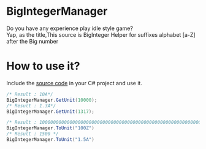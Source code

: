 # BigIntegerManager

 Do you have any experience play idle style game?   
 Yap, as the title,This source is BigInteger Helper for suffixes alphabet [a-Z] after the Big number

# How to use it?
Include the [source code](https://github.com/shlifedev/BIgIntegerManager/blob/main/BigIntegerManager.cs) in your C# project and use it.

```cs 
/* Result : 10A*/
BigIntegerManager.GetUnit(10000);  
/* Result : 1.3A*/
BigIntegerManager.GetUnit(1317);  

/* Result : 100000000000000000000000000000000000000000000000000000000000000000000000000000000000 */
BigIntegerManager.ToUnit("100Z") 
/* Result : 1500 */
BigIntegerManager.ToUnit("1.5A") 
```
